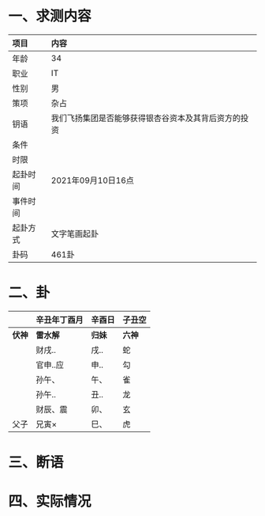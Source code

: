 # 一、求测内容
|项目|内容|
|:-|:-|
|年龄|34|
|职业|IT|
|性别|男|
|策项|杂占|
|钥语|我们飞扬集团是否能够获得银杏谷资本及其背后资方的投资|
|条件||
|时限||
|起卦时间|2021年09月10日16点|
|事件时间||
|起卦方式|文字笔画起卦|
|卦码|461卦|

# 二、卦
||辛丑年丁酉月|辛酉日|子丑空|
|:-|:-|:-|:-|
|**伏神**|**雷水解**|**归妹**|**六神**|
||财戌..|戌..|蛇|
||官申..应|申..|勾|
||孙午、|午、|雀|
||孙午..|丑..|龙|
||财辰、震|卯、|玄|
|父子|兄寅×|巳、|虎|


# 三、断语

# 四、实际情况